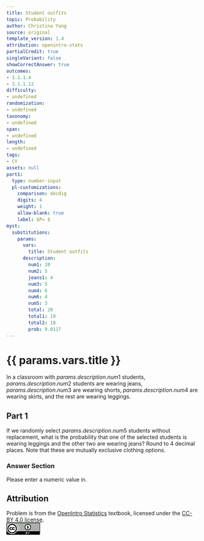 ```yaml
---
title: Student outfits
topic: Probability
author: Christina Yang
source: original
template_version: 1.4
attribution: openintro-stats
partialCredit: true
singleVariant: false
showCorrectAnswer: true
outcomes:
- 3.1.1.4
- 3.1.1.12
difficulty:
- undefined
randomization:
- undefined
taxonomy:
- undefined
span:
- undefined
length:
- undefined
tags:
- CY
assets: null
part1:
  type: number-input
  pl-customizations:
    comparison: decdig
    digits: 4
    weight: 1
    allow-blank: true
    label: $P= $
myst:
  substitutions:
    params:
      vars:
        title: Student outfits
      description:
        num1: 20
        num2: 5
        jeans1: 4
        num3: 5
        num4: 6
        num6: 4
        num5: 3
        total: 20
        total1: 19
        total2: 18
        prob: 0.0117
---
```

# {{ params.vars.title }}
In a classroom with ${{ params.description.num1 }}$ students, ${{ params.description.num2 }}$ students are wearing jeans, ${{ params.description.num3 }}$ are wearing shorts, ${{ params.description.num4 }}$ are wearing skirts, and the rest are wearing leggings.

## Part 1

If we randomly select ${{ params.description.num5 }}$ students without replacement, what is the probability that one of the selected students is wearing leggings and the other two are wearing jeans? Round to 4 decimal places. Note that these are mutually exclusive clothing options.

### Answer Section

Please enter a numeric value in.

## Attribution

Problem is from the [OpenIntro Statistics](https://openintro.org/book/os/) textbook, licensed under the [CC-BY 4.0 license](https://creativecommons.org/licenses/by/4.0/).<br>![Image representing the Creative Commons 4.0 BY license.](https://raw.githubusercontent.com/firasm/bits/master/by.png)